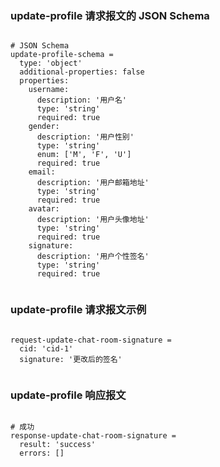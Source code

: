 ### update-profile 请求报文的 JSON Schema
<pre><code>
# JSON Schema
update-profile-schema =
  type: 'object'
  additional-properties: false
  properties:
    username:
      description: '用户名'
      type: 'string'
      required: true
    gender: 
      description: '用户性别'
      type: 'string'
      enum: ['M', 'F', 'U']
      required: true
    email:
      description: '用户邮箱地址'
      type: 'string'
      required: true
    avatar:
      description: '用户头像地址'
      type: 'string'
      required: true
    signature: 
      description: '用户个性签名'
      type: 'string'
      required: true

</code></pre>

### update-profile 请求报文示例
<pre><code>
request-update-chat-room-signature =
  cid: 'cid-1'
  signature: '更改后的签名'

</code></pre>

### update-profile 响应报文
<pre><code>
# 成功
response-update-chat-room-signature =
  result: 'success'
  errors: []

</code></pre>


